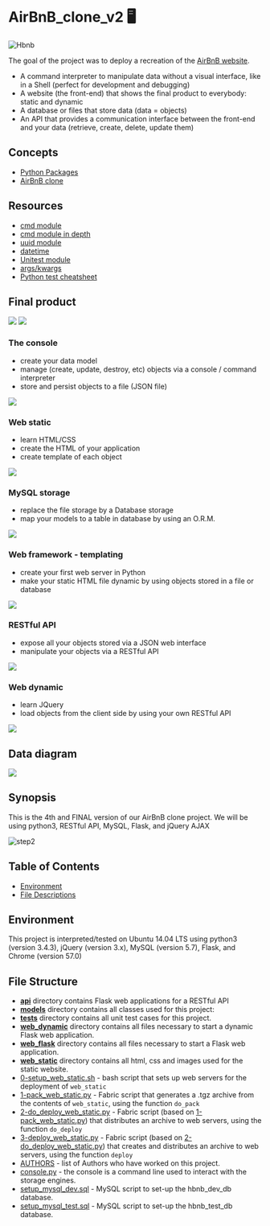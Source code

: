 # AirBnB_clone_v2 🖥️

![Hbnb](https://github.com/peytonbrsmith/AirBnB_clone_v4/raw/master/65f4a1dd9c51265f49d0.png)

The goal of the project was to deploy a recreation of the [AirBnB website](https://www.airbnb.com/ "AirBnB website").

-   A command interpreter to manipulate data without a visual interface,
    like in a Shell (perfect for development and debugging)
-   A website (the front-end) that shows the final product to everybody:
    static and dynamic
-   A database or files that store data (data = objects)
-   An API that provides a communication interface between the front-end
    and your data (retrieve, create, delete, update them)

## Concepts
- [Python Packages](https://intranet.alxswe.com/concepts/66)
- [AirBnB clone](https://intranet.alxswe.com/concepts/74)

## Resources 
- [cmd module](https://docs.python.org/3.8/library/cmd.html)
- [cmd module in depth](http://pymotw.com/2/cmd/)
- [uuid module](https://docs.python.org/3.8/library/uuid.html)
- [datetime](https://docs.python.org/3.8/library/datetime.html)
- [Unitest module](https://docs.python.org/3.8/library/unittest.html#module-unittest)
- [args/kwargs](https://yasoob.me/2013/08/04/args-and-kwargs-in-python-explained/)
- [Python test cheatsheet](https://www.pythonsheets.com/notes/python-tests.html)


## Final product

![](https://github.com/peytonbrsmith/AirBnB_clone_v4/raw/master/fe2e3e7701dec72ce612472dab9bb55fe0e9f6d4.png)
![](https://github.com/peytonbrsmith/AirBnB_clone_v4/raw/master/da2584da58f1d99a72f0a4d8d22c1e485468f941.png)


### The console

-   create your data model
-   manage (create, update, destroy, etc) objects via a console /
    command interpreter
-   store and persist objects to a file (JSON file)

![](https://github.com/peytonbrsmith/AirBnB_clone_v4/raw/master/815046647d23428a14ca.png)

### Web static

-   learn HTML/CSS
-   create the HTML of your application
-   create template of each object

![](https://github.com/peytonbrsmith/AirBnB_clone_v4/raw/master/87c01524ada6080f40fc.png)

### MySQL storage

-   replace the file storage by a Database storage
-   map your models to a table in database by using an O.R.M.

![](https://github.com/peytonbrsmith/AirBnB_clone_v4/raw/master/5284383714459fa68841.png)

### Web framework - templating

-   create your first web server in Python
-   make your static HTML file dynamic by using objects stored in a file
    or database

![](https://github.com/peytonbrsmith/AirBnB_clone_v4/raw/master/cb778ec8a13acecb53ef.png)

### RESTful API

-   expose all your objects stored via a JSON web interface
-   manipulate your objects via a RESTful API

![](https://github.com/peytonbrsmith/AirBnB_clone_v4/raw/master/06fccc41df40ab8f9d49.png)

### Web dynamic

-   learn JQuery
-   load objects from the client side by using your own RESTful API

![](https://github.com/peytonbrsmith/AirBnB_clone_v4/raw/master/d2d06462824fab5846f3.png)

## Data diagram

![](https://github.com/peytonbrsmith/AirBnB_clone_v4/raw/master/99e1a8f2be8c09d5ce5ac321e8cf39f0917f8db5.jpg)

## Synopsis
This is the 4th and FINAL version of our AirBnB clone project. We will be using python3, RESTful API, MySQL, Flask, and jQuery AJAX

<p><img src="https://s3.amazonaws.com/intranet-projects-files/concepts/74/hbnb_step5.png" alt="step2"></p>

## Table of Contents
* [Environment](#environment)
* [File Descriptions](#file-structure)

## Environment
This project is interpreted/tested on Ubuntu 14.04 LTS using python3 (version 3.4.3), jQuery (version 3.x), MySQL (version 5.7), Flask, and Chrome (version 57.0)

## File Structure
- **[api](api)** directory contains Flask web applications for a RESTful API
- **[models](models)** directory contains all classes used for this project:
- **[tests](tests)** directory contains all unit test cases for this project.
- **[web_dynamic](web_dynamic)** directory contains all files necessary to start a dynamic Flask web application.
- **[web_flask](web_flask)** directory contains all files necessary to start a Flask web application.
- **[web_static](web_static)** directory contains all html, css and images used for the static website.
- [0-setup_web_static.sh](0-setup_web_static.sh) - bash script that sets up web servers for the deployment of `web_static`
- [1-pack_web_static.py](1-pack_web_static.py) - Fabric script that generates a .tgz archive from the contents of `web_static`, using the function `do_pack`
- [2-do_deploy_web_static.py](2-do_deploy_web_static.py) - Fabric script (based on [1-pack_web_static.py](1-pack_web_static.py)) that distributes an archive to web servers, using the function `do_deploy`
- [3-deploy_web_static.py](3-deploy_web_static.py) - Fabric script (based on [2-do_deploy_web_static.py](2-do_deploy_web_static.py)) that creates and distributes an archive to web servers, using the function `deploy`
- [AUTHORS](AUTHORS) - list of Authors who have worked on this project.
- [console.py](console.py) - the console is a command line used to interact with the storage engines. 
- [setup_mysql_dev.sql](setup_mysql_dev.sql) - MySQL script to set-up the hbnb_dev_db database.
- [setup_mysql_test.sql](setup_mysql_test.sql) - MySQL script to set-up the hbnb_test_db database.
